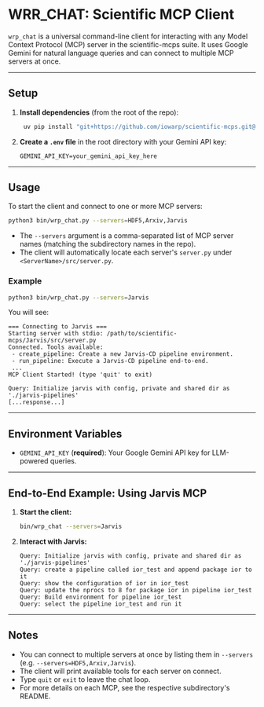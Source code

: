 # WRR_CHAT: Scientific MCP Client

`wrp_chat` is a universal command-line client for interacting with any Model Context Protocol (MCP) server in the scientific-mcps suite. It uses Google Gemini for natural language queries and can connect to multiple MCP servers at once.

---

## Setup

1. **Install dependencies** (from the root of the repo):
   ```bash
    uv pip install "git+https://github.com/iowarp/scientific-mcps.git@main"
   ```

2. **Create a `.env` file** in the root directory with your Gemini API key:
   ```env
   GEMINI_API_KEY=your_gemini_api_key_here
   ```

---

## Usage

To start the client and connect to one or more MCP servers:

```bash
python3 bin/wrp_chat.py --servers=HDF5,Arxiv,Jarvis
```
- The `--servers` argument is a comma-separated list of MCP server names (matching the subdirectory names in the repo).
- The client will automatically locate each server's `server.py` under `<ServerName>/src/server.py`.

### Example

```bash
python3 bin/wrp_chat.py --servers=Jarvis
```

You will see:
```
=== Connecting to Jarvis ===
Starting server with stdio: /path/to/scientific-mcps/Jarvis/src/server.py
Connected. Tools available:
 - create_pipeline: Create a new Jarvis-CD pipeline environment.
 - run_pipeline: Execute a Jarvis-CD pipeline end-to-end.
 ...
MCP Client Started! (type 'quit' to exit)

Query: Initialize jarvis with config, private and shared dir as './jarvis-pipelines'
[...response...]
```

---

## Environment Variables

- `GEMINI_API_KEY` (**required**): Your Google Gemini API key for LLM-powered queries.

---

## End-to-End Example: Using Jarvis MCP

1. **Start the client:**
   ```bash
   bin/wrp_chat --servers=Jarvis
   ```
2. **Interact with Jarvis:**
   ```
   Query: Initialize jarvis with config, private and shared dir as './jarvis-pipelines'
   Query: create a pipeline called ior_test and append package ior to it
   Query: show the configuration of ior in ior_test
   Query: update the nprocs to 8 for package ior in pipeline ior_test
   Query: Build environment for pipeline ior_test
   Query: select the pipeline ior_test and run it
   ```

---

## Notes
- You can connect to multiple servers at once by listing them in `--servers` (e.g. `--servers=HDF5,Arxiv,Jarvis`).
- The client will print available tools for each server on connect.
- Type `quit` or `exit` to leave the chat loop.
- For more details on each MCP, see the respective subdirectory's README. 